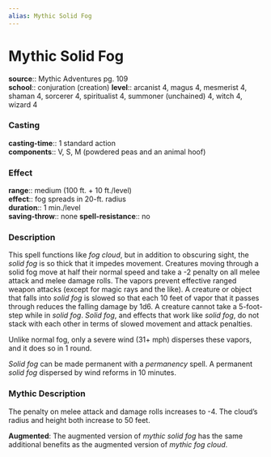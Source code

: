 ```yaml
---
alias: Mythic Solid Fog
---
```


# Mythic Solid Fog

**source**:: Mythic Adventures pg. 109  
**school**:: conjuration (creation)
**level**:: arcanist 4, magus 4, mesmerist 4, shaman 4, sorcerer 4, spiritualist 4, summoner (unchained) 4, witch 4, wizard 4

### Casting 

**casting-time**:: 1 standard action  
**components**:: V, S, M (powdered peas and an animal hoof)

### Effect 

**range**:: medium (100 ft. + 10 ft./level)  
**effect**:: fog spreads in 20-ft. radius  
**duration**:: 1 min./level  
**saving-throw**:: none
**spell-resistance**:: no

### Description 

This spell functions like *fog cloud*, but in addition to obscuring sight, the *solid fog* is so thick that it impedes movement. Creatures moving through a solid fog move at half their normal speed and take a -2 penalty on all melee attack and melee damage rolls. The vapors prevent effective ranged weapon attacks (except for magic rays and the like). A creature or object that falls into *solid fog* is slowed so that each 10 feet of vapor that it passes through reduces the falling damage by 1d6. A creature cannot take a 5-foot-step while in *solid fog*. *Solid fog*, and effects that work like *solid fog*, do not stack with each other in terms of slowed movement and attack penalties.  
  
Unlike normal fog, only a severe wind (31+ mph) disperses these vapors, and it does so in 1 round.  
  
*Solid fog* can be made permanent with a *permanency* spell. A permanent *solid fog* dispersed by wind reforms in 10 minutes.

### Mythic Description

The penalty on melee attack and damage rolls increases to -4. The cloud’s radius and height both increase to 50 feet.  
  
**Augmented**: The augmented version of *mythic solid fog* has the same additional benefits as the augmented version of *mythic fog cloud*.
